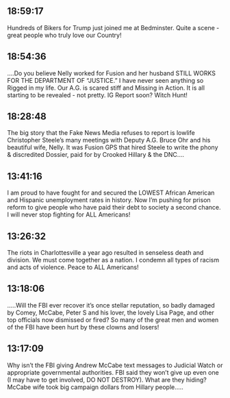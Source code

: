 ## 18:59:17
Hundreds of Bikers for Trump just joined me at Bedminster. Quite a scene - great people who truly love our Country!
## 18:54:36
....Do you believe Nelly worked for Fusion and her husband STILL WORKS FOR THE DEPARTMENT OF “JUSTICE.” I have never seen anything so Rigged in my life. Our A.G. is scared stiff and Missing in Action. It is all starting to be revealed - not pretty. IG Report soon?  Witch Hunt!
## 18:28:48
The big story that the Fake News Media refuses to report is lowlife Christopher Steele’s many meetings with Deputy A.G. Bruce Ohr and his beautiful wife, Nelly. It was Fusion GPS that hired Steele to write the phony &amp; discredited Dossier, paid for by Crooked Hillary &amp; the DNC....
## 13:41:16
I am proud to have fought for and secured the LOWEST African American and Hispanic unemployment rates in history. Now I’m pushing for prison reform to give people who have paid their debt to society a second chance. I will never stop fighting for ALL Americans!
## 13:26:32
The riots in Charlottesville a year ago resulted in senseless death and division. We must come together as a nation. I condemn all types of racism and acts of violence. Peace to ALL Americans!
## 13:18:06
.....Will the FBI ever recover it’s once stellar reputation, so badly damaged by Comey, McCabe, Peter S and his lover, the lovely Lisa Page, and other top officials now dismissed or fired? So many of the great men and women of the FBI have been hurt by these clowns and losers!
## 13:17:09
Why isn’t the FBI giving Andrew McCabe text messages  to Judicial Watch or appropriate governmental authorities. FBI said they won’t give up even one (I may have to get involved, DO NOT DESTROY). What are they hiding? McCabe wife took big campaign dollars from Hillary people.....

